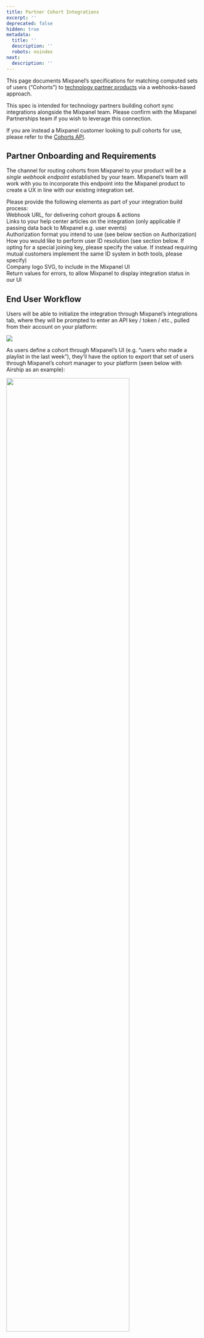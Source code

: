 ```yaml
---
title: Partner Cohort Integrations
excerpt: ''
deprecated: false
hidden: true
metadata:
  title: ''
  description: ''
  robots: noindex
next:
  description: ''
---
```

This page documents Mixpanel’s specifications for matching computed sets of users (“Cohorts”) to [technology partner products](https://mixpanel.com/partners/becomeapartner-technology/) via a webhooks-based approach.

This spec is intended for technology partners building cohort sync integrations alongside the Mixpanel team. Please confirm with the Mixpanel Partnerships team if you wish to leverage this connection.

If you are instead a Mixpanel customer looking to pull cohorts for use, please refer to the [Cohorts API](https://developer.mixpanel.com/reference/cohorts).

## Partner Onboarding and Requirements

The channel for routing cohorts from Mixpanel to your product will be a *single webhook endpoint* established by your team. Mixpanel’s team will work with you to incorporate this endpoint into the Mixpanel product to create a UX in line with our existing integration set.

Please provide the following elements as part of your integration build process:\
Webhook URL, for delivering cohort groups & actions\
Links to your help center articles on the integration (only applicable if passing data back to Mixpanel e.g. user events)\
Authorization format you intend to use (see below section on Authorization)\
How you would like to perform user ID resolution (see section below. If opting for a special joining key, please specify the value. If instead requiring mutual customers implement the same ID system in both tools, please specify)\
Company logo SVG, to include in the Mixpanel UI\
Return values for errors, to allow Mixpanel to display integration status in our UI

## End User Workflow

Users will be able to initialize the integration through Mixpanel’s integrations tab, where they will be prompted to enter an API key / token / etc., pulled from their account on your platform:

<Image width="auto" src="https://files.readme.io/8ed6edc-Screen_Shot_2021-07-02_at_1.50.23_PM.png" />

As users define a cohort through Mixpanel’s UI (e.g. “users who made a playlist in the last week”), they’ll have the option to export that set of users through Mixpanel’s cohort manager to your platform (seen below with Airship as an example):

<Image width="80%" src="https://files.readme.io/b655ee0-Screen_Shot_2021-07-02_at_1.53.16_PM.png" />

Users may then select from two types of exports - One time and Dynamic\
One time exports will send the full set of users computed at the time of export\
Dynamic exports will recompute the group at 2-hour intervals and send updates

Later iterations will allow users to create these exports programmatically. For each run of a sync, the cohort will be sent to the webhook URL, whose format is described below.

## Webhook Requests + Responses

All webhook requests contain a few core components:\
A header of the format “x-api-key”: \<your\_customers\_api\_key>”\
This is the key the user entered in the modal during integration initialization. Use this to reference the user’s account / workspace / etc. to attribute the cohort to\
An action describing what action to take based on the message. There are two actions:\
members\
remove\_members\
A few parameters for the given action

Reach out to the Mixpanel partnerships team to request the full Swagger spec

NOTE]
Have some\
Have someone from Eng upload the Swagger doc to readme (they have to do an update to the /analytics repo, so it has to be someone on eng) - that'll get the nice auto-populated\
 NOTE]
